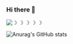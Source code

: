 ### Hi there 👋
        
 ![☽ ☽ ☽ ☽ ☽](https://user-images.githubusercontent.com/110905426/208280782-6a8b4586-d0b4-4514-b5a9-5d62df7db638.gif)

<!--
**Pinchattaporn/Pinchattaporn** is a ✨ _special_ ✨ repository because its `README.md` (this file) appears on your GitHub profile.

Here are some ideas to get you started:

- 🔭 I’m currently working on ...
- 🌱 I’m currently learning ...
- 👯 I’m looking to collaborate on ...
- 🤔 I’m looking for help with ...
- 💬 Ask me about ...
- 📫 How to reach me: ...
- 😄 Pronouns: ...
- ⚡ Fun fact: ...
-->

![Anurag's GitHub stats](https://github-readme-stats.vercel.app/api?username=Pinchattaporn&theme=cobalt_icons=true)

